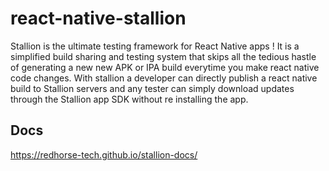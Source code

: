 # react-native-stallion
Stallion is the ultimate testing framework for React Native apps !
It is a simplified build sharing and testing system that skips all the tedious hastle of generating a new new APK or IPA build everytime you make react native code changes.
With stallion a developer can directly publish a react native build to Stallion servers and any tester can simply download updates through the Stallion app SDK without re installing the app.

## Docs
https://redhorse-tech.github.io/stallion-docs/
